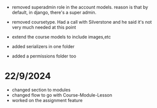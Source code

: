 - removed superadmin role in the account models. reason is that by default, in django, there's a super admin.
- removed coursetype. Had a call with Silverstone and he said it's not very much needed at this point
- extend the course models to include images,etc

- added serializers in one folder 

- added a permissions folder too


# 22/9/2024
- changed section to modules
- changed flow to go with Course-Module-Lesson
- worked on the assignment feature 